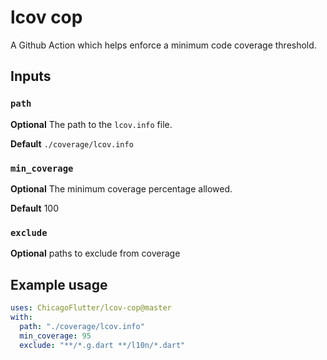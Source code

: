 # lcov cop

A Github Action which helps enforce a minimum code coverage threshold.

## Inputs

### `path`

**Optional** The path to the `lcov.info` file.

**Default** `./coverage/lcov.info`

### `min_coverage`

**Optional** The minimum coverage percentage allowed.

**Default** 100

### `exclude`

**Optional** paths to exclude from coverage

## Example usage

```yaml
uses: ChicagoFlutter/lcov-cop@master
with:
  path: "./coverage/lcov.info"
  min_coverage: 95
  exclude: "**/*.g.dart **/l10n/*.dart"
```
